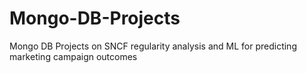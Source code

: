 # Mongo-DB-Projects
Mongo DB Projects on SNCF regularity analysis and ML for predicting marketing campaign outcomes
